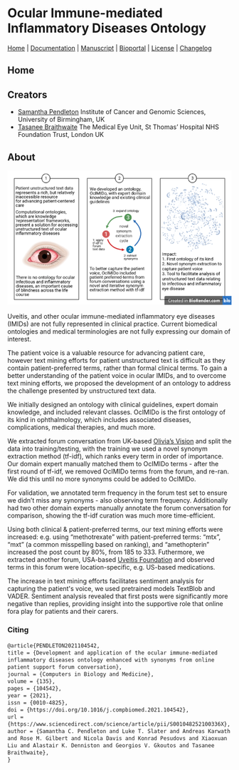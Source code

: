 # Ocular Immune-mediated Inflammatory Diseases Ontology

[Home](README.md) | [Documentation](MIRO.md) | [Manuscript](https://doi.org/10.1016/j.compbiomed.2021.104542) | [Bioportal](https://bioportal.bioontology.org/ontologies/OCIMIDO) | [License](LICENSE.md) | [Changelog](CHANGELOG.md)

## Home

## Creators

* [Samantha Pendleton](https://twitter.com/sap218) Institute of Cancer and Genomic Sciences, University of Birmingham, UK
* [Tasanee Braithwaite](https://twitter.com/tasbraithwaite) The Medical Eye Unit, St Thomas’ Hospital NHS Foundation Trust, London UK

## About

![graphical abstract](OCIMIDO_Graphical-Abstract_colour_2021.png)

Uveitis, and other ocular immune-mediated inflammatory eye diseases (IMIDs) are not fully represented in clinical practice. Current biomedical ontologies and medical terminologies are not fully expressing our domain of interest.

The patient voice is a valuable resource for advancing patient care, however text mining efforts for patient unstructured text is difficult as they contain patient-preferred terms, rather than formal clinical terms. To gain a better understanding of the patient voice in ocular IMIDs, and to overcome text mining efforts, we proposed the development of an ontology to address the challenge presented by unstructured text data. 

We initially designed an ontology with clinical guidelines, expert domain knowledge, and included relevant classes. OcIMIDo is the first ontology of its kind in ophthalmology, which includes associated diseases, complications, medical therapies, and much more.

We extracted forum conversation from UK-based [Olivia’s Vision](http://oliviasvision.org) and split the data into training/testing, with the training we used a novel synonym extraction method (tf-idf), which ranks every term in order of importance. Our domain expert manually matched them to OcIMIDo terms - after the first round of tf-idf, we removed OcIMIDo terms from the forum, and re-ran. We did this until no more synonyms could be added to OcIMIDo.

For validation, we annotated term frequency in the forum test set to ensure we didn’t miss any synonyms - also observing term frequency. Additionally had two other domain experts manually annotate the forum conversation for comparison, showing the tf-idf curation was much more time-efficient.

Using both clinical & patient-preferred terms, our text mining efforts were increased: e.g. using “methotrexate” with patient-preferred terms: “mtx”, “mxt” (a common misspelling based on ranking), and “amethopterin” increased the post count by 80%, from 185 to 333. Futhermore, we extracted another forum, USA-based [Uveitis Foundation](https://uveitis.org) and observed terms in this forum were location-specific, e.g. US-based medications.

The increase in text mining efforts facilitates sentiment analysis for capturing the patient's voice, we used pretrained models TextBlob and VADER. Sentiment analysis revealed that first posts were significantly more negative than replies, providing insight into the supportive role that online fora play for patients and their carers.

### Citing

```
@article{PENDLETON2021104542,
title = {Development and application of the ocular immune-mediated inflammatory diseases ontology enhanced with synonyms from online patient support forum conversation},
journal = {Computers in Biology and Medicine},
volume = {135},
pages = {104542},
year = {2021},
issn = {0010-4825},
doi = {https://doi.org/10.1016/j.compbiomed.2021.104542},
url = {https://www.sciencedirect.com/science/article/pii/S001048252100336X},
author = {Samantha C. Pendleton and Luke T. Slater and Andreas Karwath and Rose M. Gilbert and Nicola Davis and Konrad Pesudovs and Xiaoxuan Liu and Alastair K. Denniston and Georgios V. Gkoutos and Tasanee Braithwaite},
}
```

